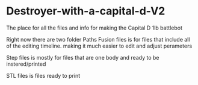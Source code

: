 # Destroyer-with-a-capital-d-V2
The place for all the files and info for making the Capital D 1lb battlebot


Right now there are two folder Paths 
Fusion files is for files that include all of the editing timeline. making it much easier to edit and adjust perameters

Step files is mostly for files that are one body and ready to be instered/printed 

STL files is files ready to print 
